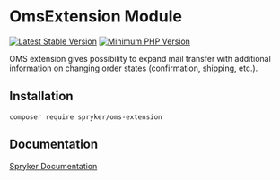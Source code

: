 # OmsExtension Module
[![Latest Stable Version](https://poser.pugx.org/spryker/oms-extension/v/stable.svg)](https://packagist.org/packages/spryker/oms-extension)
[![Minimum PHP Version](https://img.shields.io/badge/php-%3E%3D%208.3-8892BF.svg)](https://php.net/)

OMS extension gives possibility to expand mail transfer with additional information on changing order states (confirmation, shipping, etc.).

## Installation

```
composer require spryker/oms-extension
```

## Documentation

[Spryker Documentation](https://docs.spryker.com)
